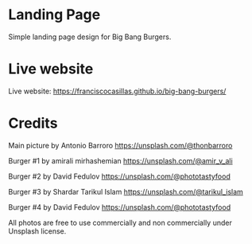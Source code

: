 # Landing Page

Simple landing page design for Big Bang Burgers. 

# Live website

Live website: https://franciscocasillas.github.io/big-bang-burgers/

# Credits

Main picture by Antonio Barroro 
https://unsplash.com/@thonbarroro

Burger #1 by amirali mirhashemian
https://unsplash.com/@amir_v_ali

Burger #2 by David Fedulov
https://unsplash.com/@phototastyfood

Burger #3 by Shardar Tarikul Islam
https://unsplash.com/@tarikul_islam

Burger #4 by David Fedulov
https://unsplash.com/@phototastyfood

All photos are free to use commercially and non commercially under Unsplash license.
